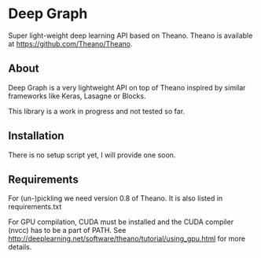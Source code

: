 # Deep Graph
Super light-weight deep learning API based on Theano.
Theano is available at https://github.com/Theano/Theano.

## About
Deep Graph is a very lightweight API on top of Theano inspired by similar frameworks like Keras, Lasagne or Blocks.

This library is a work in progress and not tested so far.


## Installation
There is no setup script yet, I will provide one soon.

## Requirements
For (un-)pickling we need version 0.8 of Theano. It is also listed in requirements.txt

For GPU compilation, CUDA must be installed and the CUDA compiler (nvcc) has to be a part of PATH.
See http://deeplearning.net/software/theano/tutorial/using_gpu.html for more details.
